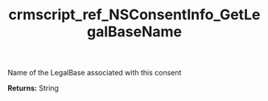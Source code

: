 ﻿---
title: crmscript_ref_NSConsentInfo_GetLegalBaseName
description: String NSConsentInfo.GetLegalBaseName()
intellisense: NSConsentInfo.GetLegalBaseName
keywords: NSConsentInfo, GetLegalBaseName
so.topic: reference
---

Name of the LegalBase associated with this consent

**Returns:** String


